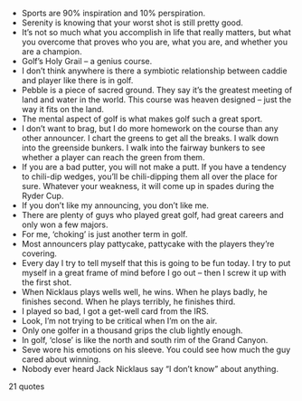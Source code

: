  - Sports are 90% inspiration and 10% perspiration.
 - Serenity is knowing that your worst shot is still pretty good.
 - It’s not so much what you accomplish in life that really matters, but what you overcome that proves who you are, what you are, and whether you are a champion.
 - Golf’s Holy Grail – a genius course.
 - I don’t think anywhere is there a symbiotic relationship between caddie and player like there is in golf.
 - Pebble is a piece of sacred ground. They say it’s the greatest meeting of land and water in the world. This course was heaven designed – just the way it fits on the land.
 - The mental aspect of golf is what makes golf such a great sport.
 - I don’t want to brag, but I do more homework on the course than any other announcer. I chart the greens to get all the breaks. I walk down into the greenside bunkers. I walk into the fairway bunkers to see whether a player can reach the green from them.
 - If you are a bad putter, you will not make a putt. If you have a tendency to chili-dip wedges, you’ll be chili-dipping them all over the place for sure. Whatever your weakness, it will come up in spades during the Ryder Cup.
 - If you don’t like my announcing, you don’t like me.
 - There are plenty of guys who played great golf, had great careers and only won a few majors.
 - For me, ‘choking’ is just another term in golf.
 - Most announcers play pattycake, pattycake with the players they’re covering.
 - Every day I try to tell myself that this is going to be fun today. I try to put myself in a great frame of mind before I go out – then I screw it up with the first shot.
 - When Nicklaus plays wells well, he wins. When he plays badly, he finishes second. When he plays terribly, he finishes third.
 - I played so bad, I got a get-well card from the IRS.
 - Look, I’m not trying to be critical when I’m on the air.
 - Only one golfer in a thousand grips the club lightly enough.
 - In golf, ‘close’ is like the north and south rim of the Grand Canyon.
 - Seve wore his emotions on his sleeve. You could see how much the guy cared about winning.
 - Nobody ever heard Jack Nicklaus say “I don’t know” about anything.

21 quotes